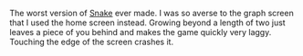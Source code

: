 The worst version of [Snake](https://en.wikipedia.org/wiki/Snake_(video_game_genre)) ever made. I was so averse to the graph screen that I used the home screen instead. Growing beyond a length of two just leaves a piece of you behind and makes the game quickly very laggy. Touching the edge of the screen crashes it.
